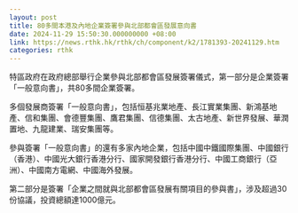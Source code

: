```yaml
---
layout: post
title: 80多間本港及內地企業簽署參與北部都會區發展意向書
date: 2024-11-29 15:50:30.000000000 +08:00
link: https://news.rthk.hk/rthk/ch/component/k2/1781393-20241129.htm
categories: rthk
---
```


特區政府在政府總部舉行企業參與北部都會區發展簽署儀式，第一部分是企業簽署「一般意向書」，共80多間企業簽署。 

多個發展商簽署「一般意向書」，包括恒基兆業地產、長江實業集團、新鴻基地產、信和集團、會德豐集團、鷹君集團、信德集團、太古地產、新世界發展、華潤置地、九龍建業、瑞安集團等。

參與簽署「一般意向書」的還有多家內地企業，包括中國中鐵國際集團、中國銀行（香港）、中國光大銀行香港分行、國家開發銀行香港分行、中國工商銀行（亞洲）、中國南方電網、中國海外發展。

第二部分是簽署「企業之間就與北部都會區發展有關項目的參與書」，涉及超過30份協議，投資總額達1000億元。
